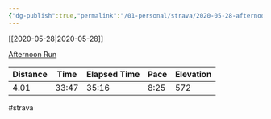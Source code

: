```yaml
---
{"dg-publish":true,"permalink":"/01-personal/strava/2020-05-28-afternoon-run/"}
---
```



[[2020-05-28\|2020-05-28]]

[Afternoon Run](https://www.strava.com/activities/3528135684)

| Distance | Time  | Elapsed Time | Pace | Elevation |
| -------- | ----- | ------------ | ---- | --------- |
| 4.01     | 33:47 | 35:16        | 8:25 | 572       |




#strava
